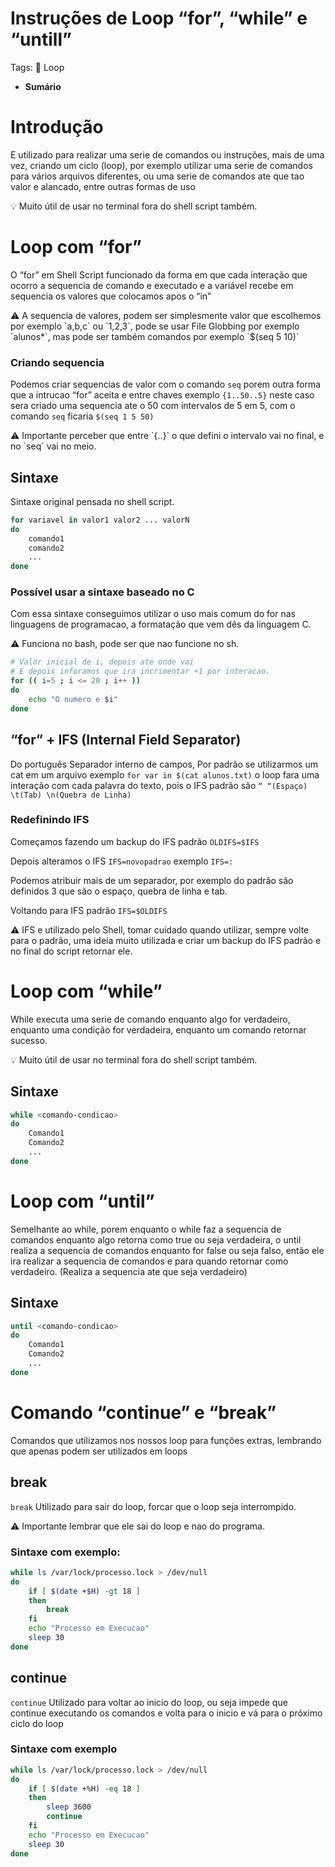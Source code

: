 # Instruções de Loop “for”, “while” e “untill”

Tags: 🔁 Loop

- **Sumário**

# Introdução

E utilizado para realizar uma serie de comandos ou instruções, mais de uma vez, criando um ciclo (loop), por exemplo utilizar uma serie de comandos para vários arquivos diferentes, ou uma serie de comandos ate que tao valor e alancado, entre outras formas de uso

<aside>
💡 Muito útil de usar no terminal fora do shell script também.

</aside>

# Loop com “for”

O “for” em Shell Script funcionado da forma em que cada interação que ocorro a sequencia de comando e executado e a variável recebe em sequencia os valores que colocamos apos o “in”

<aside>
⚠️ A sequencia de valores, podem ser simplesmente valor que escolhemos por exemplo `a,b,c` ou `1,2,3`, pode se usar File Globbing por exemplo `alunos*`, mas pode ser também comandos por exemplo `$(seq 5 10)`

</aside>

### Criando sequencia

Podemos criar sequencias de valor com o comando `seq` porem outra forma que a intrucao “for” aceita e entre chaves exemplo `{1..50..5}` neste caso sera criado uma sequencia ate o 50 com intervalos de 5 em 5, com o comando `seq` ficaria `$(seq 1 5 50)`

<aside>
⚠️ Importante perceber que entre `{..}` o que defini o intervalo vai no final, e no `seq` vai no meio.

</aside>

## Sintaxe

Sintaxe original pensada no shell script.

```bash
for variavel in valor1 valor2 ... valorN
do
	comando1
	comando2
	...
done
```

### Possível usar a sintaxe baseado no C

Com essa sintaxe conseguimos utilizar o uso mais comum do for nas linguagens de programacao, a formatação que vem dês da linguagem C.

<aside>
⚠️ Funciona no bash, pode ser que nao funcione no sh.

</aside>

```bash
# Valor inicial de i, depois ate onde vai
# E depois inforamos que ira incrimentar +1 por interacao.
for (( i=5 ; i <= 20 ; i++ ))
do
	echo "O numero e $i"
done
```

## “for” + IFS (Internal Field Separator)

Do português Separador interno de campos, Por padrão se utilizarmos um cat em um arquivo exemplo `for var in $(cat alunos.txt)` o loop fara uma interação com cada palavra do texto, pois o IFS padrão  são `“ “(Espaço) \t(Tab) \n(Quebra de Linha)`

### Redefinindo IFS

Começamos fazendo um backup do IFS padrão `OLDIFS=$IFS` 

Depois alteramos o IFS `IFS=novopadrao` exemplo `IFS=:`

Podemos atribuir mais de um separador, por exemplo do padrão são definidos 3 que são o espaço, quebra de linha e tab.

Voltando para IFS padrão `IFS=$OLDIFS`

<aside>
⚠️ IFS e utilizado pelo Shell, tomar cuidado quando utilizar, sempre volte para o padrão, uma ideia muito utilizada e criar um backup do IFS padrão e no final do script retornar ele.

</aside>

# Loop com “while”

While executa uma serie de comando enquanto algo for verdadeiro, enquanto uma condição for verdadeira, enquanto um comando retornar sucesso.

<aside>
💡 Muito útil de usar no terminal fora do shell script também.

</aside>

## Sintaxe

```bash
while <comando-condicao>
do
	Comando1
	Comando2
	...
done
```

# Loop com “until”

Semelhante ao while, porem enquanto o while faz a sequencia de comandos enquanto algo retorna como true ou seja verdadeira, o until realiza a sequencia de comandos enquanto for false ou seja falso, então ele ira realizar a sequencia de comandos e para quando retornar como verdadeiro. (Realiza a sequencia ate que seja verdadeiro)

## Sintaxe

```bash
until <comando-condicao>
do
	Comando1
	Comando2
	...
done
```

# Comando “continue” e “break”

Comandos que utilizamos nos nossos loop para funções extras, lembrando que apenas podem ser utilizados em loops

## break

`break` Utilizado para sair do loop, forcar que o loop seja interrompido.

<aside>
⚠️ Importante lembrar que ele sai do loop e nao do programa.

</aside>

### Sintaxe com exemplo:

```bash
while ls /var/lock/processo.lock > /dev/null
do
	if [ $(date +$H) -gt 18 ]
	then
		break
	fi
	echo "Processo em Execucao"
	sleep 30
done
```

## continue

`continue` Utilizado para voltar ao inicio do loop, ou seja impede que continue executando os comandos e volta para o inicio e vá para o próximo ciclo do loop

### Sintaxe com exemplo

```bash
while ls /var/lock/processo.lock > /dev/null
do
	if [ $(date +%H) -eq 18 ]
	then
		sleep 3600
		continue
	fi
	echo "Processo em Execucao"
	sleep 30
done
```